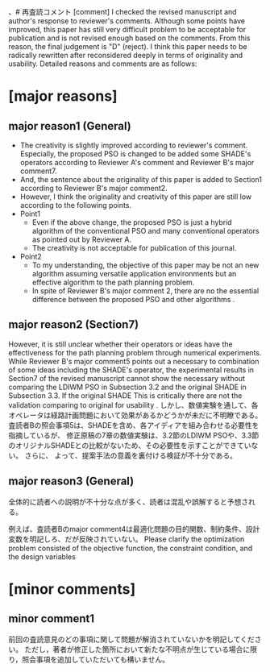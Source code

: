 、# 再査読コメント
[comment]
I checked the revised manuscript and author's response to reviewer's comments.
Although some points have improved, this paper has still very difficult problem to be acceptable for publication and is not revised enough based on the comments.
From this reason, the final judgement is "D" (reject).
I think this paper needs to be radically rewritten after reconsidered deeply in terms of originality and usability.
Detailed reasons and comments are as follows: 


# [major reasons]
## major reason1 (General)
- The creativity is slightly improved according to reviewer's comment. 
Especially, the proposed PSO is changed to be added some SHADE's operators according to Reviewer A's comment and Reviewer B's major comment7.
- And, the sentence about the originality of this paper is added to Section1 according to Reviewer B's major comment2.
- However, I think the originality and creativity of this paper are still low according to the following points.
- Point1
   - Even if the above change, the proposed PSO is just a hybrid algorithm of the conventional PSO and many conventional operators as pointed out by Reviewer A.
   - The creativity is not acceptable for publication of this journal.
- Point2
   - To my understanding, the objective of this paper may be not an new algorithm assuming versatile application environments but an effective algorithm to the path planning problem.
   - In spite of Reviewer B's major comment 2, there are no the essential difference between the proposed PSO and other algorithms .


## major reason2 (Section7)
However, it is still unclear whether their operators or ideas have the effectiveness for the path planning problem through numerical experiments.
While Reviewer B's major comment5 points out a necessary to combination of some ideas including the SHADE's operator, the experimental results in Section7 of the revised manuscript cannot show the necessary without comparing the LDIWM PSO in Subsection 3.2 and the original SHADE in Subsection 3.3.
If the original SHADE
This is critically 
there are not the validation comparing to original for usability .
しかし、数値実験を通して、各オペレータは経路計画問題において効果があるかどうかが未だに不明瞭である。
査読者Bの照会事項5は、SHADEを含め、各アイディアを組み合わせる必要性を指摘しているが、
修正原稿の7章の数値実験は、3.2節のLDIWM PSOや、3.3節のオリジナルSHADEとの比較がないため、その必要性を示すことができていない。
さらに、
よって、提案手法の意義を裏付ける検証が不十分である。



## major reason3 (General)
全体的に読者への説明が不十分な点が多く、読者は混乱や誤解すると予想される。

例えば、査読者Bのmajor comment4は最適化問題の目的関数、制約条件、設計変数を明記しろ、だが反映されていない。
Please clarify the optimization problem consisted of the objective function, the constraint condition, and the design variables 



## 


# [minor comments]
## minor comment1 

前回の査読意見のどの事項に関して問題が解消されていないかを明記してください。
ただし，著者が修正した箇所において新たな不明点が生じている場合に限り，照会事項を追加していただいても構いません。
